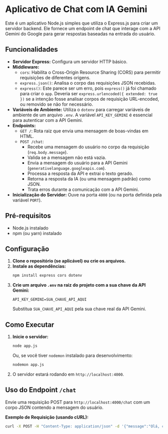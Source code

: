 # Aplicativo de Chat com IA Gemini

Este é um aplicativo Node.js simples que utiliza o Express.js para criar um servidor backend. Ele fornece um endpoint de chat que interage com a API Gemini do Google para gerar respostas baseadas na entrada do usuário.

## Funcionalidades

*   **Servidor Express:** Configura um servidor HTTP básico.
*   **Middleware:**
    *   `cors`: Habilita o Cross-Origin Resource Sharing (CORS) para permitir requisições de diferentes origens.
    *   `express.json()`: Analisa o corpo das requisições JSON recebidas.
    *   `express()`: Este parece ser um erro, pois `express()` já foi chamado para criar o `app`. Deveria ser `express.urlencoded({ extended: true })` se a intenção fosse analisar corpos de requisição URL-encoded, ou removido se não for necessário.
*   **Variáveis de Ambiente:** Utiliza o `dotenv` para carregar variáveis de ambiente de um arquivo `.env`. A variável `API_KEY_GEMINI` é essencial para autenticar com a API Gemini.
*   **Endpoints:**
    *   `GET /`: Rota raiz que envia uma mensagem de boas-vindas em HTML.
    *   `POST /chat`:
        *   Recebe uma mensagem do usuário no corpo da requisição (`req.body.message`).
        *   Valida se a mensagem não está vazia.
        *   Envia a mensagem do usuário para a API Gemini (`generativelanguage.googleapis.com`).
        *   Processa a resposta da API e extrai o texto gerado.
        *   Retorna a resposta da IA (ou uma mensagem padrão) como JSON.
        *   Trata erros durante a comunicação com a API Gemini.
*   **Inicialização do Servidor:** Ouve na porta `4000` (ou na porta definida pela variável `PORT`).

## Pré-requisitos

*   Node.js instalado
*   npm (ou yarn) instalado

## Configuração

1.  **Clone o repositório (se aplicável) ou crie os arquivos.**
2.  **Instale as dependências:**
    ```bash
    npm install express cors dotenv
    ```
3.  **Crie um arquivo `.env` na raiz do projeto com a sua chave da API Gemini:**
    ```env
    API_KEY_GEMINI=SUA_CHAVE_API_AQUI
    ```
    Substitua `SUA_CHAVE_API_AQUI` pela sua chave real da API Gemini.

## Como Executar

1.  **Inicie o servidor:**
    ```bash
    node app.js
    ```
    Ou, se você tiver `nodemon` instalado para desenvolvimento:
    ```bash
    nodemon app.js
    ```
2.  O servidor estará rodando em `http://localhost:4000`.

## Uso do Endpoint `/chat`

Envie uma requisição POST para `http://localhost:4000/chat` com um corpo JSON contendo a mensagem do usuário.

**Exemplo de Requisição (usando cURL):**

```bash
curl -X POST -H "Content-Type: application/json" -d '{"message":"Olá, como você está?"}' http://localhost:4000/chat
